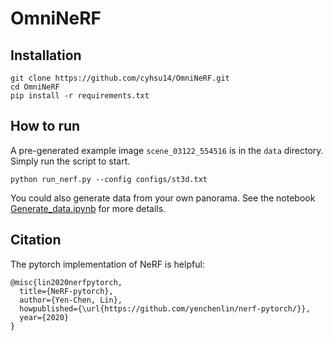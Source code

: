 # OmniNeRF

## Installation
```
git clone https://github.com/cyhsu14/OmniNeRF.git
cd OmniNeRF
pip install -r requirements.txt
```

## How to run
A pre-generated example image ```scene_03122_554516``` is in the ```data``` directory.
Simply run the script to start.
```
python run_nerf.py --config configs/st3d.txt
```

You could also generate data from your own panorama.
See the notebook [Generate_data.ipynb]() for more details.

## Citation

The pytorch implementation of NeRF is helpful:
```
@misc{lin2020nerfpytorch,
  title={NeRF-pytorch},
  author={Yen-Chen, Lin},
  howpublished={\url{https://github.com/yenchenlin/nerf-pytorch/}},
  year={2020}
}
```